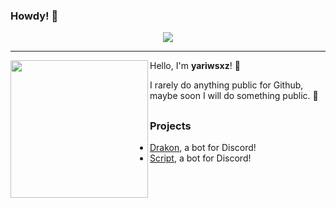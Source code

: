 ### Howdy! 🚀
<p align="center">
    <img src="https://discord.c99.nl/widget/theme-4/821086275204808764.png"/>
</p>

---

<img align="left" height="220" src="https://media.discordapp.net/attachments/821093933836271646/845677892830101514/megacat-removebg.png?width=473&height=473"/>

Hello, I'm <b>yariwsxz</b>! 🤭

I rarely do anything public for Github, maybe soon I will do something public. 💅

##

### Projects

- [Drakon](https://discord.com/api/oauth2/authorize?client_id=822206623774801920&permissions=8&scope=bot%20applications.commands), a bot for Discord!
- [Script](https://discord.com/oauth2/authorize?client_id=762764583793459200&permissions=8&scope=bot%20applications.commands), a bot for Discord!

